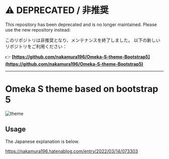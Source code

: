 # ⚠️ DEPRECATED / 非推奨

This repository has been deprecated and is no longer maintained.
Please use the new repository instead:

このリポジトリは非推奨となり、メンテナンスを終了しました。
以下の新しいリポジトリをご利用ください：

👉 **[https://github.com/nakamura196/Omeka-S-theme-Bootstrap5](https://github.com/nakamura196/Omeka-S-theme-Bootstrap5)**

---

# Omeka S theme based on bootstrap 5

![theme](https://user-images.githubusercontent.com/5351691/158082176-741bc6d4-f993-4e8c-ba24-49b5e132e5ab.jpeg)

## Usage

The Japanese explanation is below.

https://nakamura196.hatenablog.com/entry/2022/03/14/073303
